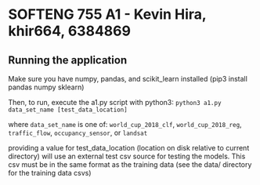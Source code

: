 # SOFTENG 755 A1 - Kevin Hira, khir664, 6384869

## Running the application
Make sure you have numpy, pandas, and scikit_learn installed (pip3 install pandas numpy sklearn)

Then, to run, execute the a1.py script with python3:
`python3 a1.py data_set_name [test_data_location]`

where `data_set_name` is one of: `world_cup_2018_clf`, `world_cup_2018_reg`, `traffic_flow`, `occupancy_sensor`, or `landsat`

providing a value for test_data_location (location on disk relative to current directory) will use an external test csv source for testing the models. This csv must be in the same format as the training data (see the data/ directory for the training data csvs)
